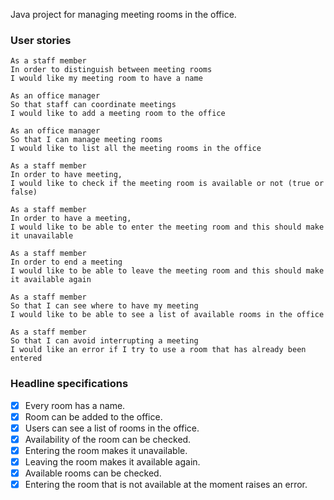 Java project for managing meeting rooms in the office.

### User stories

```
As a staff member
In order to distinguish between meeting rooms
I would like my meeting room to have a name

As an office manager
So that staff can coordinate meetings
I would like to add a meeting room to the office

As an office manager
So that I can manage meeting rooms
I would like to list all the meeting rooms in the office

As a staff member
In order to have meeting,
I would like to check if the meeting room is available or not (true or false)

As a staff member
In order to have a meeting,
I would like to be able to enter the meeting room and this should make it unavailable

As a staff member
In order to end a meeting
I would like to be able to leave the meeting room and this should make it available again

As a staff member
So that I can see where to have my meeting
I would like to be able to see a list of available rooms in the office

As a staff member
So that I can avoid interrupting a meeting
I would like an error if I try to use a room that has already been entered
```

### Headline specifications

- [x] Every room has a name.
- [x] Room can be added to the office.
- [x] Users can see a list of rooms in the office.
- [x] Availability of the room can be checked.
- [x] Entering the room makes it unavailable.
- [x] Leaving the room makes it available again.
- [x] Available rooms can be checked.
- [x] Entering the room that is not available at the moment raises an error.